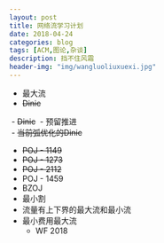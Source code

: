 ```yaml
---
layout: post
title: 网络流学习计划
date: 2018-04-24
categories: blog
tags: [ACM,图论,杂谈]
description: 挡不住风霜
header-img: "img/wangluoliuxuexi.jpg"
---
```


- 最大流
 - ~~Dinic~~

  - ~~Dinic~~
  - 预留推进<br>
  - ~~当前弧优化的Dinic~~
  - ~~POJ - 1149~~
  - ~~POJ - 1273~~
  - ~~POJ - 2112~~
  - POJ - 1459
  - BZOJ
- 最小割
- 流量有上下界的最大流和最小流
- 最小费用最大流
  - WF 2018 
